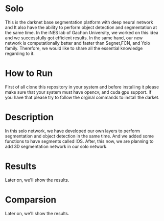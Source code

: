 # Solo
This is the darknet base segmentation platform with deep neural network and It also have the ability to perform object detection and segmentation at the same time. In the iNES lab of Gachon University, we worked on this idea and we successfully got efficient results. In the same hand, our new network is computationally better and faster than Segnet,FCN, and Yolo family. Therefore, we would like to share all the essential knowledge regarding to it. 
# How to Run
First of all clone this repository in your system and before installing it please make sure that your system must have opencv, and cuda gpu support. If you have that please try to follow the orginal commands to install the darket.
# Description
In this solo network, we have developed our own layers to perform segmentation and object detection in the same time. And we added some functions to have segments called IOS. After, this now, we are planning to add 3D segmentation network in our solo network.
# Results
Later on, we'll show the results.
# Comparsion
Later on, we'll show the results.
